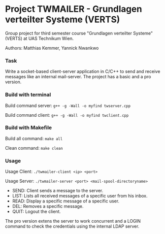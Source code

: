 # Project TWMAILER - Grundlagen verteilter Systeme (VERTS)

Group project for third semester course "Grundlagen verteilter Systeme" (VERTS) at UAS Technikum Wien.

Authors: Matthias Kemmer, Yannick Nwankwo

### Task

Write a socket-based client-server application in C/C++ to send and receive messages like an internal mail-server. The project has a basic and a pro version.

### Build with terminal

Build command server: `g++ -g -Wall -o myfind twserver.cpp`

Build command client: `g++ -g -Wall -o myfind twclient.cpp`

### Build with Makefile

Build all command: `make all`

Clean command: `make clean`

### Usage

Usage Client: `./twmailer-client <ip> <port>`

Usage Server: `./twmailer-server <port> <mail-spool-directoryname>`

- SEND: Client sends a message to the server.
- LIST: Lists all received messages of a specific user from his inbox.
- READ: Display a specific message of a specific user.
- DEL: Removes a specific message.
- QUIT: Logout the client.

The pro version extens the server to work concurrent and a LOGIN command to check the credentials using the internal LDAP server.